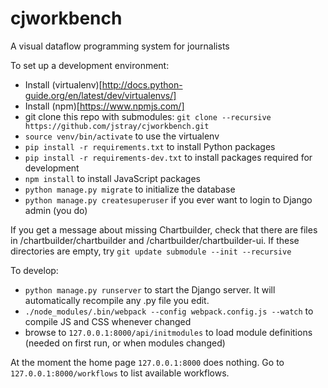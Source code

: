 # cjworkbench
A visual dataflow programming system for journalists

To set up a development environment:

- Install (virtualenv)[http://docs.python-guide.org/en/latest/dev/virtualenvs/]
- Install (npm)[https://www.npmjs.com/]
- git clone this repo with submodules: `git clone --recursive https://github.com/jstray/cjworkbench.git`
- `source venv/bin/activate` to use the virtualenv
- `pip install -r requirements.txt` to install Python packages
- `pip install -r requirements-dev.txt` to install packages required for development
- `npm install` to install JavaScript packages
- `python manage.py migrate` to initialize the database
- `python manage.py createsuperuser` if you ever want to login to Django admin (you do)

If you get a message about missing Chartbuilder, check that there are files in /chartbuilder/chartbuilder and /chartbuilder/chartbuilder-ui. If these directories are empty, try `git update submodule --init --recursive`

To develop:
- `python manage.py runserver` to start the Django server. It will automatically recompile any .py file you edit.
- `./node_modules/.bin/webpack --config webpack.config.js --watch` to compile JS and CSS whenever changed
- browse to `127.0.0.1:8000/api/initmodules` to load module definitions (needed on first run, or when modules changed)

At the moment the home page `127.0.0.1:8000` does nothing. Go to `127.0.0.1:8000/workflows` to list available workflows.
